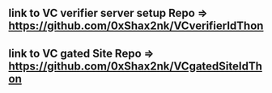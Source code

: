 ## link to VC verifier server setup Repo => https://github.com/0xShax2nk/VCverifierIdThon

## link to VC gated Site Repo => https://github.com/0xShax2nk/VCgatedSiteIdThon
